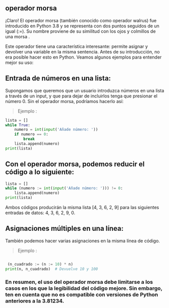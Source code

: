 ## operador morsa

¡Claro! El operador morsa (también conocido como operador walrus) fue introducido en Python 3.8 y se representa con dos puntos seguidos de un igual (:=). Su nombre proviene de su similitud con los ojos y colmillos de una morsa .

Este operador tiene una característica interesante: permite asignar y devolver una variable en la misma sentencia. Antes de su introducción, no era posible hacer esto en Python. Veamos algunos ejemplos para entender mejor su uso:

## Entrada de números en una lista:
Supongamos que queremos que un usuario introduzca números en una lista a través de un input, y que para dejar de incluirlos tenga que presionar el número 0. Sin el operador morsa, podríamos hacerlo así:

> Ejemplo :

``` python
lista = []
while True:
    numero = int(input('Añade número: '))
    if numero == 0:
        break
    lista.append(numero)
print(lista)
```

## Con el operador morsa, podemos reducir el código a lo siguiente:

```python
lista = []
while (numero := int(input('Añade número: '))) != 0:
    lista.append(numero)
print(lista)
```
Ambos códigos producirán la misma lista [4, 3, 6, 2, 9] para las siguientes entradas de datos: 4, 3, 6, 2, 9, 0.
## Asignaciones múltiples en una línea:
 También podemos hacer varias asignaciones en la misma línea de código.

 > Ejemplo :
```python

 (n_cuadrado := (n := 10) * n)
print(n, n_cuadrado)  # Devuelve 10 y 100
```
### En resumen, el uso del operador morsa debe limitarse a los casos en los que la legibilidad del código mejore. Sin embargo, ten en cuenta que no es compatible con versiones de Python anteriores a la 3.81234.